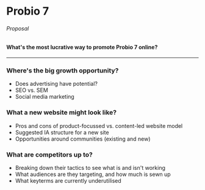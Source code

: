 # Probio 7

###### Proposal

#### What's the most lucrative way to promote Probio 7 online?

---

### Where's the big growth opportunity?

- Does advertising have potential?
- SEO vs. SEM
- Social media marketing

### What a new website might look like?

- Pros and cons of product-focussed vs. content-led website model
- Suggested IA structure for a new site
- Opportunities around communities (existing and new)

### What are competitors up to?

- Breaking down their tactics to see what is and isn't working
- What audiences are they targeting, and how much is sewn up
- What keyterms are currently underutilised
